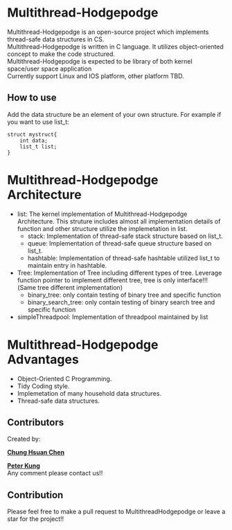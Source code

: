 # Multithread-Hodgepodge

Multithread-Hodgepodge is an open-source project which implements thread-safe data structures in CS. \
Multithread-Hodgepodge is written in C language. It utilizes object-oriented concept to make the code structured. \
Multithread-Hodgepodge is expected to be library of both kernel space/user space application \
Currently support Linux and IOS platform, other platform TBD.


## How to use
Add the data structure be an element of your own structure.
For example if you want to use list_t:
```
struct mystruct{
    int data;
    list_t list;
}
```

# Multithread-Hodgepodge Architecture
- list: The kernel implementation of Multithread-Hodgepodge Architecture. This struture includes almost all implementation details of function and other structure utilize the implemetation in list.
    - stack: Implementation of thread-safe stack structure based on list_t.
    - queue: Implementation of thread-safe queue structure based on list_t.
    - hashtable: Implementation of thread-safe hashtable utilized list_t to maintain entry in hashtable. 
- Tree:  Implementation of Tree including different types of tree. Leverage function pointer to implement different tree, tree is only interface!!!(Same tree different implementation)
    - binary_tree: only contain testing of binary tree and specific function
    - binary_search_tree: only contain testing of binary search tree and specific function
- simpleThreadpool: Implementation of threadpool maintained by list

# Multithread-Hodgepodge Advantages
- Object-Oriented C Programming.
- Tidy Coding style.
- Implemetation of many household data structures.
- Thread-safe data structures.

## Contributors
Created by:

[**Chung Hsuan Chen**](https://github.com/ChungHsuanChen)

[**Peter Kung**](https://github.com/Peter-Kung) \
Any comment please contact us!!

## Contribution
Please feel free to make a pull request to MultithreadHodgepodge or leave a star for the project!!
